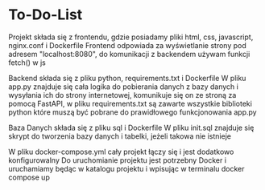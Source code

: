 # To-Do-List
Projekt składa się z frontendu, gdzie posiadamy pliki html, css, javascript, nginx.conf i Dockerfile
Frontend odpowiada za wyświetlanie strony pod adresem "localhost:8080", do komunikacji z backendem używam funkcji fetch() w js

Backend składa się z pliku python, requirements.txt i Dockerfile
W pliku app.py znajduje się cała logika do pobierania danych z bazy danych i wysyłania ich do strony internetowej, komunikuje
się on ze stroną za pomocą FastAPI, w pliku requirements.txt są zawarte wszystkie biblioteki python które muszą być pobrane 
do prawidłowego funkcjonowania app.py

Baza Danych składa się z pliku sql i Dockerfile
W pliku init.sql znajduje się skrypt do tworzenia bazy danych i tabelki, jeżeli takowa nie istnieje

W pliku docker-compose.yml cały projekt łączy się i jest dodatkowo konfigurowalny
Do uruchomianie projektu jest potrzebny Docker i uruchamiamy będąc w katalogu projektu i wpisując w terminalu 
docker compose up
